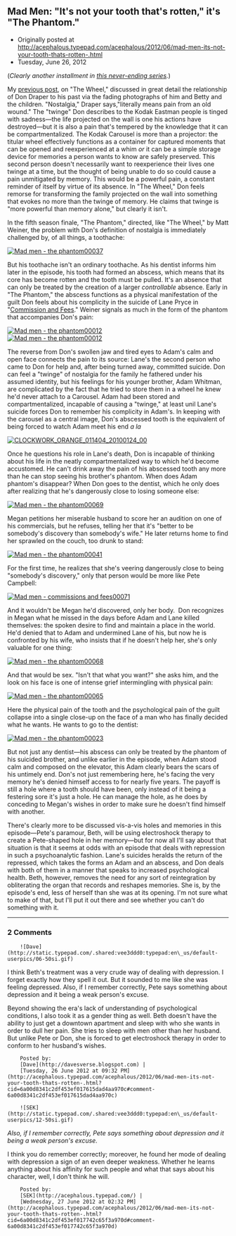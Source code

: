 ## Mad Men: "It's not your tooth that's rotten," it's "The Phantom."

 * Originally posted at http://acephalous.typepad.com/acephalous/2012/06/mad-men-its-not-your-tooth-thats-rotten-.html
 * Tuesday, June 26, 2012



(_Clearly another installment in [this never-ending series](http://acephalous.typepad.com/acephalous/2012/02/scott-eric-kaufmans-visual-rhetoric-compendium-as-of-11282011.html)._)

My [previous post](http://www.lawyersgunsmoneyblog.com/2012/06/mad-men-nostalgia-forestalled-and-the-wheel), on "The Wheel," discussed in great detail the relationship of Don Draper to his past via the fading photographs of him and Betty and the children. "Nostalgia," Draper says,"literally means pain from an old wound." The "twinge" Don describes to the Kodak Eastman people is tinged with sadness—the life projected on the wall is one his actions have destroyed—but it is also a pain that's tempered by the knowledge that it can be compartmentalized. The Kodak Carousel is more than a projector: the titular wheel effectively functions as a container for captured moments that can be opened and reexperienced at a whim _or_ it can be a simple storage device for memories a person wants to know are safely preserved. This second person doesn't necessarily want to reexperience their lives one twinge at a time, but the thought of being unable to do so could cause a pain unmitigated by memory. This would be a powerful pain, a constant reminder of itself by virtue of its absence. In "The Wheel," Don feels remorse for transforming the family projected on the wall into something that evokes no more than the twinge of memory. He claims that twinge is "more powerful than memory alone," but clearly it isn't.

In the fifth season finale, "The Phantom," directed, like "The Wheel," by Matt Weiner, the problem with Don's definition of nostalgia is immediately challenged by, of all things, a toothache:

[![Mad men - the phantom00037](http://acephalous.typepad.com/.a/6a00d8341c2df453ef017615d82bb7970c-500wi "Mad men - the phantom00037")](http://acephalous.typepad.com/.a/6a00d8341c2df453ef017615d82bb7970c-popup)

But his toothache isn't an ordinary toothache. As his dentist informs him later in the episode, his tooth had formed an abscess, which means that its core has become rotten and the tooth must be pulled. It's an absence that can only be treated by the creation of a larger _controllable_ absence. Early in "The Phantom," the abscess functions as a physical manifestation of the guilt Don feels about his complicity in the suicide of Lane Pryce in "[Commission and Fees](http://www.lawyersgunsmoneyblog.com/2012/06/mad-men-hands-and-hands-and-hands-in-commissions-and-fees)." Weiner signals as much in the form of the phantom that accompanies Don's pain:

[![Mad men - the phantom00012](http://acephalous.typepad.com/.a/6a00d8341c2df453ef017742bdf695970d-500wi "Mad men - the phantom00012")](http://acephalous.typepad.com/.a/6a00d8341c2df453ef017742bdf695970d-popup)  
 [![Mad men - the phantom00012](http://acephalous.typepad.com/.a/6a00d8341c2df453ef017615d83b65970c-500wi "Mad men - the phantom00012")](http://acephalous.typepad.com/.a/6a00d8341c2df453ef017615d83b65970c-popup)

The reverse from Don's swollen jaw and tired eyes to Adam's calm and open face connects the pain to its source: Lane's the second person who came to Don for help and, after being turned away, committed suicide. Don can feel a "twinge" of nostalgia for the family he fathered under his assumed identity, but his feelings for his younger brother, Adam Whitman, are complicated by the fact that he tried to store them in a wheel he knew he'd never attach to a Carousel. Adam had been stored and compartmentalized, incapable of causing a "twinge," at least unil Lane's suicide forces Don to remember his complicity in Adam's. In keeping with the carousel as a central image, Don's abscessed tooth is the equivalent of being forced to watch Adam meet his end _a la_

[![CLOCKWORK\_ORANGE\_011404\_20100124\_00](http://acephalous.typepad.com/.a/6a00d8341c2df453ef017615d84bdc970c-500wi "CLOCKWORK\_ORANGE\_011404\_20100124\_00")](http://acephalous.typepad.com/.a/6a00d8341c2df453ef017615d84bdc970c-popup)

Once he questions his role in Lane's death, Don is incapable of thinking about his life in the neatly compartmentalized way to which he'd become accustomed. He can't drink away the pain of his abscessed tooth any more than he can stop seeing his brother's phantom. When does Adam phantom's disappear? When Don goes to the dentist, which he only does after realizing that he's dangerously close to losing someone else:

[![Mad men - the phantom00069](http://acephalous.typepad.com/.a/6a00d8341c2df453ef017742be150f970d-500wi "Mad men - the phantom00069")](http://acephalous.typepad.com/.a/6a00d8341c2df453ef017742be150f970d-popup)

Megan petitions her miserable husband to score her an audition on one of his commercials, but he refuses, telling her that it's "better to be somebody's discovery than somebody's wife." He later returns home to find her sprawled on the couch, too drunk to stand:

[![Mad men - the phantom00041](http://acephalous.typepad.com/.a/6a00d8341c2df453ef016767e324b4970b-500wi "Mad men - the phantom00041")](http://acephalous.typepad.com/.a/6a00d8341c2df453ef016767e324b4970b-popup)

For the first time, he realizes that she's veering dangerously close to being "somebody's discovery," only that person would be more like Pete Campbell:

[![Mad men - commissions and fees00071](http://acephalous.typepad.com/.a/6a00d8341c2df453ef017742be210c970d-500wi "Mad men - commissions and fees00071")](http://acephalous.typepad.com/.a/6a00d8341c2df453ef017742be210c970d-popup)

And it wouldn't be Megan he'd discovered, only her body.  Don recognizes in Megan what he missed in the days before Adam and Lane killed themselves: the spoken desire to find and maintain a place in the world. He'd denied that to Adam and undermined Lane of his, but now he is confronted by his wife, who insists that if he doesn't help her, she's only valuable for one thing:

[![Mad men - the phantom00068](http://acephalous.typepad.com/.a/6a00d8341c2df453ef017615d86b0a970c-500wi "Mad men - the phantom00068")](http://acephalous.typepad.com/.a/6a00d8341c2df453ef017615d86b0a970c-popup)

And that would be sex. "Isn't that what you want?" she asks him, and the look on his face is one of intense grief intermingling with physical pain:

[![Mad men - the phantom00065](http://acephalous.typepad.com/.a/6a00d8341c2df453ef017615d86dcf970c-500wi "Mad men - the phantom00065")](http://acephalous.typepad.com/.a/6a00d8341c2df453ef017615d86dcf970c-popup)

Here the physical pain of the tooth and the psychological pain of the guilt collapse into a single close-up on the face of a man who has finally decided what he wants. He wants to go to the dentist:

[![Mad men - the phantom00023](http://acephalous.typepad.com/.a/6a00d8341c2df453ef016767e33d10970b-500wi "Mad men - the phantom00023")](http://acephalous.typepad.com/.a/6a00d8341c2df453ef016767e33d10970b-popup)

But not just any dentist—his abscess can only be treated by the phantom of his suicided brother, and unlike earlier in the episode, when Adam stood calm and composed on the elevator, this Adam clearly bears the scars of his untimely end. Don's not just remembering here, he's facing the very memory he's denied himself access to for nearly five years. The payoff is still a hole where a tooth should have been, only instead of it being a festering sore it's just a hole. He can manage the hole, as he does by conceding to Megan's wishes in order to make sure he doesn't find himself with another.

There's clearly more to be discussed vis-a-vis holes and memories in this episode—Pete's paramour, Beth, will be using electroshock therapy to create a Pete-shaped hole in her memory—but for now all I'll say about that situation is that it seems at odds with an episode that deals with repression in such a psychoanalytic fashion. Lane's suicides heralds the return of the repressed, which takes the forms an Adam and an abscess, and Don deals with both of them in a manner that speaks to increased psychological health. Beth, however, removes the need for any sort of reintegration by obliterating the organ that records and reshapes memories. She is, by the episode's end, less of herself than she was at its opening. I'm not sure what to make of that, but I'll put it out there and see whether you can't do something with it.

		

* * *

### 2 Comments 

		

                
[]()

	

		![Dave](http://static.typepad.com/.shared:vee3ddd0:typepad:en\_us/default-userpics/06-50si.gif)
	

	

		

I think Beth's treatment was a very crude way of dealing with depression. I forget exactly how they spell it out. But it sounded to me like she was feeling depressed. Also, if I remember correctly, Pete says something about depression and it being a weak person's excuse. 

Beyond showing the era's lack of understanding of psychological conditions, I also took it as a gender thing as well. Beth doesn't have the ability to just get a downtown apartment and sleep with who she wants in order to dull her pain. She tries to sleep with men other than her husband. But unlike Pete or Don, she is forced to get electroshock therapy in order to conform to her husband's wishes.

	

		Posted by:
		[Dave](http://davesverse.blogspot.com) |
		[Tuesday, 26 June 2012 at 09:32 PM](http://acephalous.typepad.com/acephalous/2012/06/mad-men-its-not-your-tooth-thats-rotten-.html?cid=6a00d8341c2df453ef017615dad4aa970c#comment-6a00d8341c2df453ef017615dad4aa970c)

[]()

	

		![SEK](http://static.typepad.com/.shared:vee3ddd0:typepad:en\_us/default-userpics/12-50si.gif)
	

	

		

_Also, if I remember correctly, Pete says something about depression and it being a weak person's excuse._ 

I think you do remember correctly; moreover, he found her mode of dealing with depression a sign of an even deeper weakness. Whether he learns anything about his affinity for such people and what that says about his character, well, I don't think he will.

	

		Posted by:
		[SEK](http://acephalous.typepad.com/) |
		[Wednesday, 27 June 2012 at 02:32 PM](http://acephalous.typepad.com/acephalous/2012/06/mad-men-its-not-your-tooth-thats-rotten-.html?cid=6a00d8341c2df453ef017742c65f3a970d#comment-6a00d8341c2df453ef017742c65f3a970d)

		

        